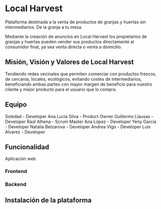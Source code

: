 # Local Harvest

Plataforma destinada a la venta de productos de granjas y huertas sin intermediarios. De la granja a tu mesa.

Mediante la creación de anuncios en Local Harvest los propietarios de granjas y huertas pueden vender sus productos directamente al consumidor final, ya sea venta directa o venta a domicilio.

## Misión, Visión y Valores de Local Harvest

Tendiendo redes vecinales que permiten comerciar con productos frescos, de cercanía, locales, ecológicos, evitando costes de intermediarios, beneficiando ambas partes con mayor margen de beneficio para nuestro cliente y mejor producto para el usuario que lo compra.

## Equipo

Soledad - Developer
Ana Lucía Silva - Product Owner
Guillermo Llausas - Developer
Raúl Alhena - Scrum Master
Ana López - Developer
Yeny García - Developer
Natalia Belzarova - Developer
Andrea Vigo - Developer
Luis Alvarez - Developer

## Funcionalidad

Aplicación web

### Frontend
### Backend



## Instalación de la plataforma

## 


